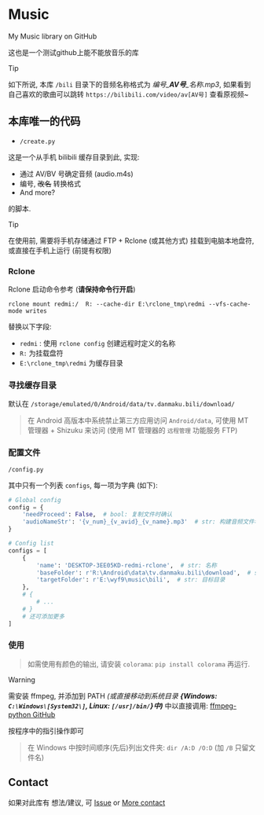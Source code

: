# Music

My Music library on GitHub

这也是一个测试github上能不能放音乐的库

> [!TIP]
> 如下所说, 本库 `/bili` 目录下的音频名称格式为 *编号_**AV号**_名称.mp3*, 如果看到自己喜欢的歌曲可以跳转 `https://bilibili.com/video/av[AV号]` 查看原视频~

## 本库唯一的代码

- `/create.py`

这是一个从手机 bilibili 缓存目录到此, 实现:
- 通过 AV/BV 号确定音频 (audio.m4s)
- 编号, ~~改名~~ 转换格式
- And more?

的脚本.

> [!TIP]
> 在使用前, 需要将手机存储通过 FTP + Rclone (或其他方式) 挂载到电脑本地盘符, 或直接在手机上运行 (前提有权限)

### Rclone

Rclone 启动命令参考 (**请保持命令行开启**)
```shell
rclone mount redmi:/  R: --cache-dir E:\rclone_tmp\redmi --vfs-cache-mode writes
```

替换以下字段:
- `redmi` : 使用 `rclone config` 创建远程时定义的名称
- `R:` 为挂载盘符
- `E:\rclone_tmp\redmi` 为缓存目录

### 寻找缓存目录

默认在 `/storage/emulated/0/Android/data/tv.danmaku.bili/download/`

> 在 Android 高版本中系统禁止第三方应用访问 `Android/data`, 可使用 MT 管理器 + Shizuku 来访问 (使用 MT 管理器的 `远程管理` 功能服务 FTP)

### 配置文件

`/config.py`

其中只有一个列表 `configs`, 每一项为字典 (如下):

```py
# Global config
config = {
    'needProceed': False,  # bool: 复制文件时确认
    'audioNameStr': '{v_num}_{v_avid}_{v_name}.mp3'  # str: 构建音频文件名使用 ({v_num}: 编号; {v_avid}: av 号; {v_name}: 名称)
}

# Config list
configs = [
    {
        'name': 'DESKTOP-3EE05KD-redmi-rclone',  # str: 名称
        'baseFolder': r'R:\Android\data\tv.danmaku.bili\download',  # str: 缓存目录
        'targetFolder': r'E:\wyf9\music\bili',  # str: 目标目录
    },
    # {
        # ...
    # }
    # 还可添加更多
]
```

### 使用

> 如需使用有颜色的输出, 请安装 `colorama`: `pip install colorama` 再运行.

> [!WARNING]
> 需安装 ffmpeg, 并添加到 PATH *(或直接移动到系统目录 **{Windows: `C:\Windows\[System32\]`, Linux: `[/usr]/bin/`}中)*** 中以直接调用: [ffmpeg-python GitHub](https://github.com/kkroening/ffmpeg-python#installing-ffmpeg)

按程序中的指引操作即可

> 在 Windows 中按时间顺序(先后)列出文件夹: `dir /A:D /O:D` (加 `/B` 只留文件名)

## Contact

如果对此库有 想法/建议, 可 [Issue](https://github.com/wyf9/music/issues/new) or [More contact](https://wyf9.top/#/contact)